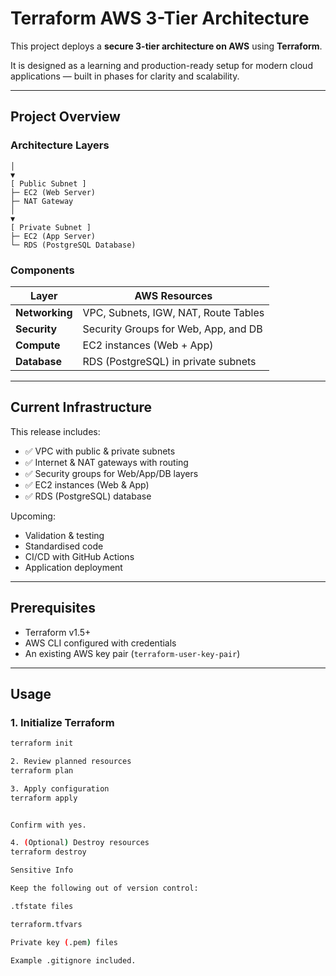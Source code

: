 # Terraform AWS 3-Tier Architecture

This project deploys a **secure 3-tier architecture on AWS** using **Terraform**.

It is designed as a learning and production-ready setup for modern cloud applications — built in phases for clarity and scalability.

---

## Project Overview

### Architecture Layers


```Internet
│
▼
[ Public Subnet ]
├─ EC2 (Web Server)
├─ NAT Gateway
│
▼
[ Private Subnet ]
├─ EC2 (App Server)
└─ RDS (PostgreSQL Database)
```


### Components
| Layer | AWS Resources |
|--------|----------------|
| **Networking** | VPC, Subnets, IGW, NAT, Route Tables |
| **Security** | Security Groups for Web, App, and DB |
| **Compute** | EC2 instances (Web + App) |
| **Database** | RDS (PostgreSQL) in private subnets |

---

## Current Infrastructure

This release includes:
- ✅ VPC with public & private subnets  
- ✅ Internet & NAT gateways with routing  
- ✅ Security groups for Web/App/DB layers  
- ✅ EC2 instances (Web & App)  
- ✅ RDS (PostgreSQL) database  

Upcoming:
- Validation & testing  
- Standardised code  
- CI/CD with GitHub Actions  
- Application deployment

---

## Prerequisites

- Terraform v1.5+  
- AWS CLI configured with credentials  
- An existing AWS key pair (`terraform-user-key-pair`)  

---

## Usage

### 1. Initialize Terraform
```bash
terraform init

2. Review planned resources
terraform plan

3. Apply configuration
terraform apply


Confirm with yes.

4. (Optional) Destroy resources
terraform destroy

Sensitive Info

Keep the following out of version control:

.tfstate files

terraform.tfvars

Private key (.pem) files

Example .gitignore included.